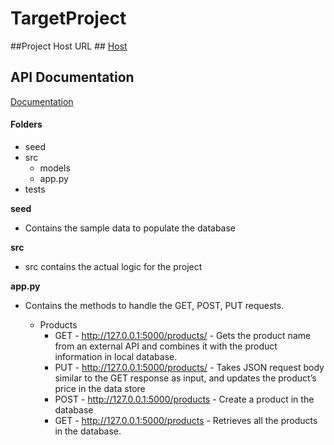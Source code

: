# TargetProject
##Project Host URL ##
[Host](http://ec2-52-41-196-53.us-west-2.compute.amazonaws.com/target/products)

## API Documentation ##
[Documentation](https://documenter.getpostman.com/view/1637657/collection/RVg2AogE)

#### Folders ####
- seed
- src
  - models
  - app.py
- tests

**seed**
- Contains the sample data to populate the database

**src**
- src contains the actual logic for the project

**app.py**
- Contains the methods to handle the GET, POST, PUT requests.

  - Products
      - GET  - http://127.0.0.1:5000/products/<id> - Gets the product name from an external API and combines it with the product information in local database.
      - PUT  - http://127.0.0.1:5000/products/<id> - Takes JSON request body similar to the GET response as input, and updates the product’s price in the data store
      - POST - http://127.0.0.1:5000/products - Create a product in the database
      - GET  - http://127.0.0.1:5000/products - Retrieves all the products in the database.
